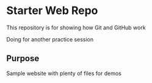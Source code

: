 # Starter Web Repo

This repository is for showing how Git and GitHub work

Doing for another practice session

## Purpose

Sample website with plenty of files for demos
